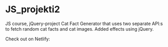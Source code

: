 # JS_projekti2
JS course, jQuery-project
Cat Fact Generator that uses two separate API:s to fetch random cat facts and cat images.
Added effects using jQuery.

Check out on Netlify: 